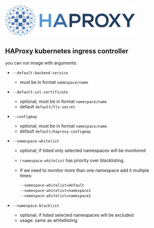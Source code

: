 # ![HAProxy](assets/images/haproxy-weblogo-210x49.png "HAProxy")

## HAProxy kubernetes ingress controller

you can run image with arguments:

- `--default-backend-service`
  - must be in format `namespace/name`
- `--default-ssl-certificate`
  - optional, must be in format `namespace/name`
  - default `default/tls-secret`
- `--configmap`
  - optional, must be in format `namespace/name`
  - default `default/haproxy-configmap`
- `--namespace-whitelist`
  - optional, if listed only selected namespaces will be monitored
  - :information_source: `namespace-whitelist` has priority over blacklisting.
  - if we need to monitor more than one namespace add it multiple times:
  
    ```bash
    --namespace-whitelist=default
    --namespace-whitelist=namespace1
    --namespace-whitelist=namespace2
    ```

- `--namespace-blacklist`
  - optional, if listed selected namespaces will be excluded
  - usage: same as whitellisting
